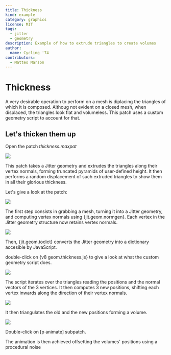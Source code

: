 ```yaml
---
title: Thickness
kind: example
category: graphics
license: MIT
tags:
  - jitter
  - geometry
description: Example of how to extrude triangles to create volumes
author:
  name: Cycling '74
contributors:
  - Matteo Marson
---
```


# Thickness

A very desirable operation to perform on a mesh is diplacing the triangles of which it is composed. Althoug not evident on a closed mesh, when displaced, the triangles look flat and volumeless. This patch uses a custom geometry script to account for that.

## Let's thicken them up

Open the patch *thickness.maxpat*

![](./images/geom-thickness_001.gif)

This patch takes a Jitter geometry and extrudes the triangles along their vertex normals, forming truncated pyramids of user-defined height. It then performs a random displacement of such extruded triangles to show them in all their glorious thickness.

Let's give a look at the patch:

![](./images/geom-thickness_002.png)

The first step consists in grabbing a mesh, turning it into a Jitter geometry, and computing vertex normals using {jit.geom.normgen}. Each vertex in the Jitter geometry structure now retains vertex normals.

![](./images/geom-thickness_003.png)

Then, {jit.geom.todict} converts the Jitter geometry into a dictionary accesible by JavaScript.

double-click on {v8 geom.thickness.js} to give a look at what the custom geometry script does.

![](./images/geom-thickness_004.png)

The script iterates over the triangles reading the positions and the normal vectors of the 3 vertices. It then computes 3 new positions, shifting each vertex inwards along the direction of their vertex normals.

![](./images/geom-thickness_005.png)

It then triangulates the old and the new positions forming a volume. 

![](./images/geom-thickness_006.png)

Double-click on [p animate] subpatch.

The animation is then achieved offsetting the volumes' positions using a procedural noise